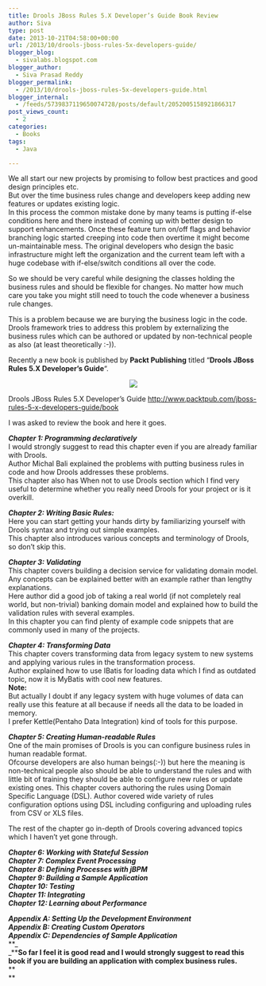 ```yaml
---
title: Drools JBoss Rules 5.X Developer’s Guide Book Review
author: Siva
type: post
date: 2013-10-21T04:58:00+00:00
url: /2013/10/drools-jboss-rules-5x-developers-guide/
blogger_blog:
  - sivalabs.blogspot.com
blogger_author:
  - Siva Prasad Reddy
blogger_permalink:
  - /2013/10/drools-jboss-rules-5x-developers-guide.html
blogger_internal:
  - /feeds/5739837119650074728/posts/default/2052005158921866317
post_views_count:
  - 2
categories:
  - Books
tags:
  - Java

---
```

We all start our new projects by promising to follow best practices and good design principles etc.  
But over the time business rules change and developers keep adding new features or updates existing logic.  
In this process the common mistake done by many teams is putting if-else conditions here and there instead of coming up with better design to support enhancements. Once these feature turn on/off flags and behavior branching logic started creeping into code then overtime it might become un-maintainable mess. The original developers who design the basic infrastructure might left the organization and the current team left with a huge codebase with if-else/switch conditions all over the code.

So we should be very careful while designing the classes holding the business rules and should be flexible for changes. No matter how much care you take you might still need to touch the code whenever a business rule changes.

This is a problem because we are burying the business logic in the code. Drools framework tries to address this problem by externalizing the business rules which can be authored or updated by non-technical people as also (at least theoretically :-)).

Recently a new book is published by **Packt Publishing** titled &#8220;**Drools JBoss Rules 5.X Developer’s Guide**&#8220;.

<div style="clear: both; text-align: center;">
  <a href="https://i1.wp.com/dgdsbygo8mp3h.cloudfront.net/sites/default/files/imagecache/productview_larger/1264OS.jpg" style="margin-left: 1em; margin-right: 1em;"><img border="0" src="https://i1.wp.com/dgdsbygo8mp3h.cloudfront.net/sites/default/files/imagecache/productview_larger/1264OS.jpg?w=648" data-recalc-dims="1" /></a>
</div>

Drools JBoss Rules 5.X Developer’s Guide <http://www.packtpub.com/jboss-rules-5-x-developers-guide/book>

I was asked to review the book and here it goes.

_**Chapter 1: Programming declaratively**_  
I would strongly suggest to read this chapter even if you are already familiar with Drools.  
Author Michal Bali explained the problems with putting business rules in code and how Drools addresses these problems.  
This chapter also has When not to use Drools section which I find very useful to determine whether you really need Drools for your project or is it overkill.

**_Chapter 2: Writing Basic Rules:_**  
Here you can start getting your hands dirty by familiarizing yourself with Drools syntax and trying out simple examples.  
This chapter also introduces various concepts and terminology of Drools, so don&#8217;t skip this.

**_Chapter 3: Validating_**  
This chapter covers building a decision service for validating domain model. Any concepts can be explained better with an example rather than lengthy explanations.  
Here author did a good job of taking a real world (if not completely real world, but non-trivial) banking domain model and explained how to build the validation rules with several examples.  
In this chapter you can find plenty of example code snippets that are commonly used in many of the projects.

**_Chapter 4: Transforming Data_**  
This chapter covers transforming data from legacy system to new systems and applying various rules in the transformation process.  
Author explained how to use IBatis for loading data which I find as outdated topic, now it is MyBatis with cool new features.  
**Note:**  
But actually I doubt if any legacy system with huge volumes of data can really use this feature at all because if needs all the data to be loaded in memory.  
I prefer Kettle(Pentaho Data Integration) kind of tools for this purpose.

**_Chapter 5: Creating Human-readable Rules_**  
One of the main promises of Drools is you can configure business rules in human readable format.  
Ofcourse developers are also human beings(:-)) but here the meaning is non-technical people also should be able to understand the rules and with little bit of training they should be able to configure new rules or update existing ones. This chapter covers authoring the rules using Domain Specific Language (DSL). Author covered wide variety of rules configuration options using DSL including configuring and uploading rules &nbsp;from CSV or XLS files.

The rest of the chapter go in-depth of Drools covering advanced topics which I haven&#8217;t yet gone through.

**_Chapter 6: Working with Stateful Session_**  
**_Chapter 7: Complex Event Processing_**  
**_Chapter 8: Defining Processes with jBPM_**  
**_Chapter 9: Building a Sample Application_**  
**_Chapter 10: Testing_**  
**_Chapter 11: Integrating_**  
**_Chapter 12: Learning about Performance_**

**_Appendix A: Setting Up the Development Environment_**  
**_Appendix B: Creating Custom Operators_**  
**_Appendix C: Dependencies of Sample Application_**  
**_  
_****So far I feel it is good read and I would strongly suggest to read this book if you are building an application with complex business rules.**  
**  
**